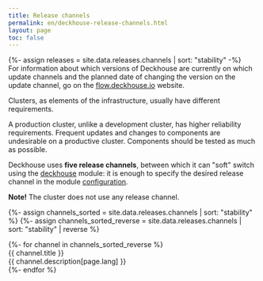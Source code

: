 ```yaml
---
title: Release channels
permalink: en/deckhouse-release-channels.html
layout: page
toc: false
---
```

<link rel="stylesheet" type="text/css" href='{{ assets["releases.css"].digest_path | true_relative_url }}' />
{%- assign releases = site.data.releases.channels | sort: "stability" -%}

<div class="docs__information warning active">
For information about which versions of Deckhouse are currently on which update channels and the planned date of changing the version on the update channel, go on the <a href="https://flow.deckhouse.io" target="_blank">flow.deckhouse.io</a> website.
</div>  

Clusters, as elements of the infrastructure, usually have different requirements.

A production cluster, unlike a development cluster, has higher reliability requirements. Frequent updates and changes to components are undesirable on a productive cluster. Components should be tested as much as possible.

Deckhouse uses **five release channels**, between which it can "soft" switch using the [deckhouse](modules/002-deckhouse/) module: it is enough to specify the desired release channel in the module [configuration](modules/002-deckhouse/configuration.html#parameters-releasechannel).

<div id="releases__stale__block" class="releases__info releases__stale__warning" >
  <strong>Note!</strong> The cluster does not use any release channel.
</div>

{%- assign channels_sorted = site.data.releases.channels | sort: "stability" %}
{%- assign channels_sorted_reverse = site.data.releases.channels | sort: "stability" | reverse  %}

<div class="page__container page_releases" markdown="0">
<div class="releases__menu">
{%- for channel in channels_sorted_reverse %}
    <div class="releases__menu-item releases__menu--channel--{{ channel.name }}">
        <div class="releases__menu-item-header">
            <div class="releases__menu-item-title releases__menu--channel--{{ channel.name }}">
                {{ channel.title }}
            </div>
        </div>
        <div class="releases__menu-item-description">
            {{ channel.description[page.lang] }}
        </div>
    </div>
{%- endfor %}
</div>
</div>
